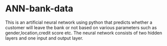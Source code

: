 # ANN-bank-data
This is an artificial neural network using python that predicts whether a customer will leave the bank or not based on various parameters
such as gender,location,credit score etc. The neural network consists of two hidden layers and one input and output layer.

